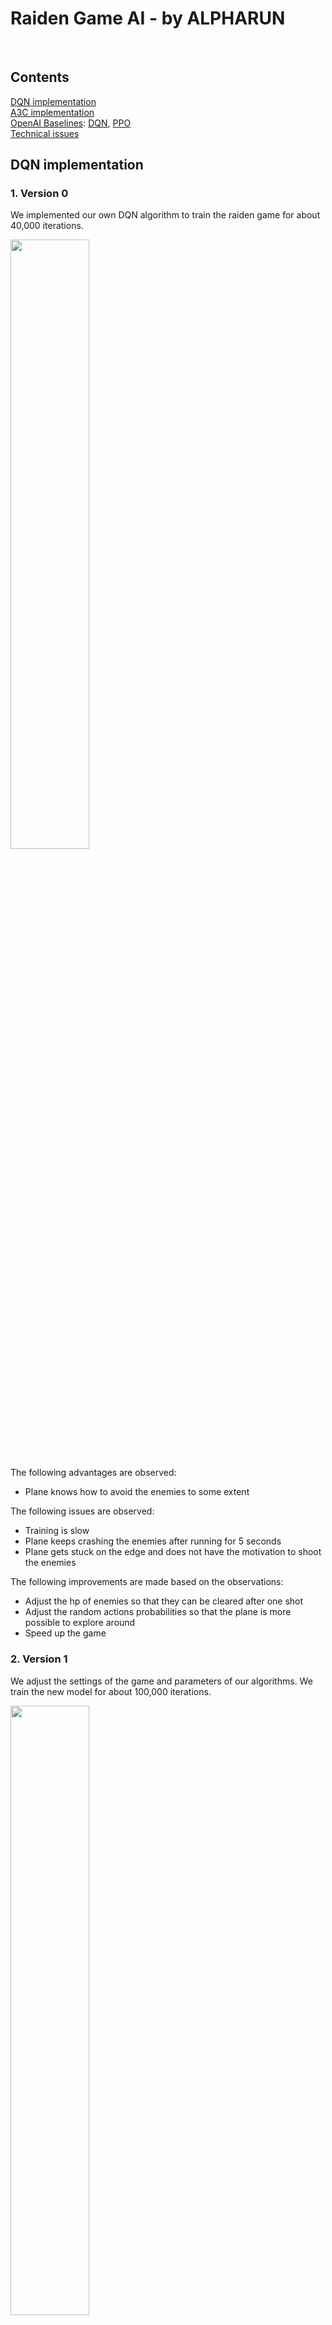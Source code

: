 # Raiden Game AI - by ALPHARUN
<br />

## Contents

[DQN implementation](https://github.com/chuncaohenli/raiden_deep_learning/blob/master/Final%20Report.md#dqn-implementation)
<br />
[A3C implementation](https://github.com/chuncaohenli/raiden_deep_learning/blob/master/Final%20Report.md#a3c-implementation)
<br />
[OpenAI Baselines](https://github.com/chuncaohenli/raiden_deep_learning/blob/master/Final%20Report.md#baselines-version): [DQN](https://github.com/chuncaohenli/raiden_deep_learning/blob/master/Final%20Report.md#1-dqn), [PPO](https://github.com/chuncaohenli/raiden_deep_learning/blob/master/Final%20Report.md#2-ppo)
<br />
[Technical issues](https://github.com/chuncaohenli/raiden_deep_learning/blob/master/Final%20Report.md#technical-issues)
<br />

## DQN implementation

### 1. Version 0
We implemented our own DQN algorithm to train the raiden game for about 40,000 iterations.

<img src="resource/img_v0_good.gif" width="50%">

The following advantages are observed:
- Plane knows how to avoid the enemies to some extent

The following issues are observed:
- Training is slow
- Plane keeps crashing the enemies after running for 5 seconds
- Plane gets stuck on the edge and does not have the motivation to shoot the enemies

The following improvements are made based on the observations:
- Adjust the hp of enemies so that they can be cleared after one shot
- Adjust the random actions probabilities so that the plane is more possible to explore around
- Speed up the game

### 2. Version 1
We adjust the settings of the game and parameters of our algorithms. We train the new model for about 100,000 iterations.

<img src="resource/img_v0_good_2.gif" width="50%">

The following advantages are observed:
- Plane shoots part of the enemies
- Game is running faster
- Plane has more freedom to explore

The following issues are observed:
- Plane still keeps crashing enemies 

The reason of crashing is possibly that the original reward function of DQN does not count the crashing immediatly, instead, it only reacts when one life is lost. Moreover, referenced by the reward function in Flappy bird, we shall give small reward for each time the plane survives. In such a case, reward will not stay the same number for a long time, which may result a difficulty in training.

The following improvements are made based on the observations:
- Adjust the reward function based on the previous content

### 3. Version 2
We adjust the reward function and train the new model for about 100,000 iterations.

<img src="resource/img_vf_good_2.gif" width="50%">

The following advantages are observed:
- Plane can almost clear all the Type I enemies without getting any harm

The following issues are observed:
- Plane cannot deal with the suicide type enemies

<img src="resource/img_suicide_bad.gif" width="50%">

- Plane cannot deal with the tower type enemies

<img src="resource/img_tower_bad.gif" width="50%">

We find that the suicide type enemies are more difficult to deal with than other types. As a result, we adjust the order of the enemies so that they comes in the order from the easiest to the most difficult one.

### 4. Version 3
We train the model on Google Cloud Platform for 500,000 iterations.

The following advantages are observed:
- Plane can deal perfectly with the suicide enemies. When suicide enemies appears, the plane will go back to a decent distance, which is the opitimal way with least motions to deal with the suicide type enemies. See below.
<img src="resource/img_vf_good.gif" width="50%">

- Plane can deal perfectly with the tower enemies. Note that in the following snapshot, the plane travel through the shortest path to shoot down the tower with only 20 hp loss, which is optimal in this senario.

<img src="resource/img_vf_tower.gif" width="50%">

<img src="resource/img_tower_good.gif" width="50%">

The following issues are observed:
- Plane will sometimes stay at the corner instead of going around to shoot down enemies. To encourage the plane to be active, we change the reward of survival from 0.1 to -0.1 each frame in the next version.

### 5. Version 4
We train the model on Google Cloud Platform for about 1,500,000 iterations. This is the final model of our own-implemented dqn algorithms. It performs pretty well, winning a score of 5730 at maximum and over 5000 in average. During the play, the plane knows how to avoid the enemies and shoot the enemies at the safest place. The following senario is an improvement from the version 4. 

<img src="resource/img_chuji.gif" width="50%">
In above snapshots, the plane will quickly go out to shoot down the yellow enemies and then quickly go back to the safe place so that it will not crash the following enemies. Though it will not attack the blue enemies actively, this strategy is already optimal in a local sense. We believe is we adjust the replay memory to a larger size, the plane will perform more actively.

Compared with the version 4 performance in the following scenario, it is a quite decent improvement which increases about 1000 credits during the play.

<img src="resource/img_stay_top.gif" width="50%">

### 6. Future work
- Defeat the final boss. Note that usually the final boss appears at the end, which is hardly seen during training. We have a plan to train a seperate network for the final boss and rare enemies.

### 7. All DQN versions' results
| Versions | Scores | Iterations | Description |
|:-------- |:------:|:----------:|:----------- |
| Model_v0 | 2180   | 40,000     | Performs bad. Avoid enemies, but get stuck. |
| Model_v1 | 1420   | 100,000    | Modify the game. Shoot enemies, but keep crashing. |
| Model_v2 | 640    | 100,000    | Modify the rewards. Clear first type enemies, but cannot deal with the suicide type enemies. |
| Model_v3 | 4610   | 500,000    | More iterations. Can get a high score, but gets dead before the boss enemy occurs. |
| Model_v4 | 5730   | 1,500,000  | Final model. Performs well. |

## A3C implementation
We implemented A3C algorithm to train our agent for game Raiden. 
### 1. Why A3C
DQN algorithm is very time-consuming. Using my own laptop to train the model for 10 hours will only finish about 40,000 iterations. So in order to find a more efficient algorithm, we find A3C, which is a improvement version of actor critic algorithm. Compared with other DQN algorithms,
it has several prons:
- Faster
- Simpler
- More robust
- Better scores
### 2. A3C performance
#### Converge faster
It will converge in less than half million iterations.
- The graph for actor
<img src="resource/actor.png" width="50%">
- The graph for critic
<img src="resource/critic.png" width="50%">

#### Not bad performance
- The performance improves fast.
<img src="resource/a3c_perf1.png" width="50%">
- The performance is close to DQN after just 24h training.
<img src="resource/a3c_perf2.png" width="50%">


## Baselines Version
### 1. DQN
   1.  Wrap Environment
   
        Made serveral changes to Raiden game code to implement gym environment APIs.
    
      * Reconstructed the project and implement a RaidenENV class with step, render and reset methods.
    
      * Changed code structure to split the render and computation parts.
    
      * Wrote setup and initial scripts to register the raiden environment.
    
   2. Algorithm Design 
   
    * Reward Strategy Design
    
      If the player's fighter stay alive for each time step, get a 0.001 reward.<br />
      If it is crashed by enemies, get a negative reward of the hp of that enemy.<br />
      If it shoot one enemy down, get a reward of the hp of that enemy.<br />
      If it dies, get a 200 negative reward.<br />
    
    * Neural Network Design
    
      Made a convolution neural network:<br />
      Conv layers: (32, 8, 4), (64, 4, 2), (64, 3, 1)<br />
      Hidden layers: (256)
    
    * Hyperparameters Design
    
      gamma=1 (We set discount factor as 1 because future bonus is as important as current bonus)<br />
      max_timesteps=300000<br />
      exploration_fraction=0.6<br />
      exploration_final_eps=0.05 (This is a little bit higher than usual because this game is last quite long, we want the agent to explore enough)<br />
    
   3. Training Optimizing
   
    * Reduce nosise
    
      Remove background image and other irrelevant things
    
    * Simplify input
    
      Compreesed the size of the image we captured.<br />
      The orignal size is 700 * 900, after compressing it's 160 * 210 which reduced the computation in NN significantly.
    
    * FrameSkipping
    
      It's unnecssary to pass every image we captured to neural network every timestep. For each timestep, we repeat the same action for several times (random number), track the reward and coordinates of the fighter and only return the finnal result.
    
    * Split render and computation
    
      During training process, we don't render the screen and show the training process on the screen. Thus, we speed up the training process.
   4. Results
   
        After training for 300000 timesteps, the agent can play the game for about 1 minute. It knows how to avoid crashing with enemies. But it always stay in a small area and can not find the best way to shoot the enemy to get a higher score.
        

### 2. PPO
  1. In order to improve the profermance, we have tried PPO algorithm in baselines. PPO (Proximal Policy Optimization) is proposed by Openai just a few months ago. It becomes the default reinforce learning algorithm of openai now.
  
  2. Hyperparameters
    
    max_timessteps = 1000000
    gamma = 1
    lam=0.o95
    optim_stepsize=1e-3
    clip_param=0.2
    entcoeff=0.01
        
  3. Results
  <img src="resource/DQN_baseline.gif" width="50%">
  <img src="resource/DQN_baseline2.gif" width="50%">
## Technical issues
### Baseline integration

   1.  Wrap Environment
   
        Made serveral changes to Raiden game code to implement gym environment APIs.
    
      * Reconstructed the project and implement a RaidenENV class with step, render and reset methods.
    
      * Changed code structure to split the render and computation parts.
    
      * Wrote setup and initial scripts to register the raiden environment.
    
   2. Algorithm Design 
   
    * Reward Strategy Design
    
      If the player's fighter stay alive for each time step, get a 0.001 reward.<br />
      If it is crashed by enemies, get a negative reward of the hp of that enemy.<br />
      If it shoot one enemy down, get a reward of the hp of that enemy.<br />
      If it dies, get a 200 negative reward.<br />
    
    * Neural Network Design
    
      Made a convolution neural network:<br />
      Conv layers: (32, 8, 4), (64, 4, 2), (64, 3, 1)<br />
      Hidden layers: (256)
    
    * Hyperparameters Design
    
      gamma=1 (We set discount factor as 1 because future bonus is as important as current bonus)<br />
      max_timesteps=300000<br />
      exploration_fraction=0.6<br />
      exploration_final_eps=0.05 (This is a little bit higher than usual because this game is last quite long, we want the agent to explore enough)<br />
    
   3. Training Optimizing
   
    * Reduce nosise
    
      Remove background image and other irrelevant things
    
    * Simplify input
    
      Compreesed the size of the image we captured.<br />
      The orignal size is 700 * 900, after compressing it's 160 * 210 which reduced the computation in NN significantly.
    
    * FrameSkipping
    
      It's unnecssary to pass every image we captured to neural network every timestep. For each timestep, we repeat the same action for several times (random number), track the reward and coordinates of the fighter and only return the finnal result.
    
    * Split render and computation
    
      During training process, we don't render the screen and show the training process on the screen. Thus, we speed up the training process.

### Cloud server video service
    
When we train our model in cloud services, the following errors will come
```sh
pygame.error: No available video device
```
Set the video device to "dummy" will cause the loss function to be NAN, which raises a problem in training. 
We solved the method by setting VNC port in Google cloud and run our algorithms via a VNC client server connected to the cloud service.
